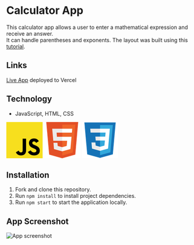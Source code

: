 # Calculator App

This calculator app allows a user to enter a mathematical expression and receive an answer.  
It can handle parentheses and exponents. The layout was built using this [tutorial](https://www.sitepoint.com/react-tutorial-build-calculator-app/).

## Links
[Live App](https://calculator-app-sigma-five.vercel.app/) deployed to Vercel  

## Technology
- JavaScript, HTML, CSS  
  
![JS icon](images/javascript.png)
![HTML icon](images/html.png)
![CSS icon](images/css.png)  
  
## Installation
1. Fork and clone this repository.
2. Run `npm install` to install project dependencies.
3. Run `npm start` to start the application locally.

## App Screenshot
![App screenshot](images/caesar-screenshot.png) 
